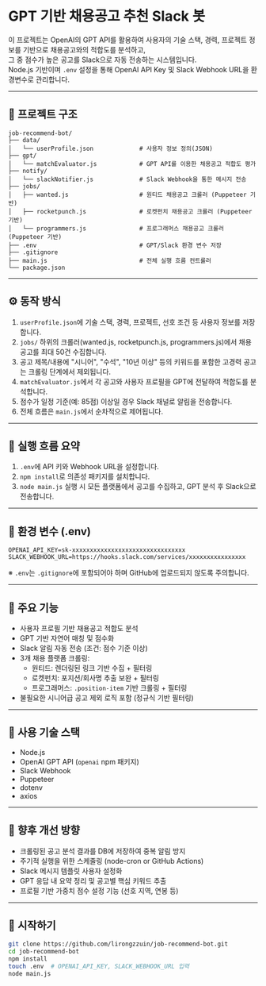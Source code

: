 # GPT 기반 채용공고 추천 Slack 봇

이 프로젝트는 OpenAI의 GPT API를 활용하여 사용자의 기술 스택, 경력, 프로젝트 정보를 기반으로 채용공고와의 적합도를 분석하고,  
그 중 점수가 높은 공고를 Slack으로 자동 전송하는 시스템입니다.  
Node.js 기반이며 `.env` 설정을 통해 OpenAI API Key 및 Slack Webhook URL을 환경변수로 관리합니다.

---

## 📁 프로젝트 구조

```
job-recommend-bot/
├── data/
│   └── userProfile.json             # 사용자 정보 정의(JSON)
├── gpt/
│   └── matchEvaluator.js            # GPT API를 이용한 채용공고 적합도 평가
├── notify/
│   └── slackNotifier.js             # Slack Webhook을 통한 메시지 전송
├── jobs/
│   ├── wanted.js                    # 원티드 채용공고 크롤러 (Puppeteer 기반)
│   ├── rocketpunch.js               # 로켓펀치 채용공고 크롤러 (Puppeteer 기반)
│   └── programmers.js               # 프로그래머스 채용공고 크롤러 (Puppeteer 기반)
├── .env                             # GPT/Slack 환경 변수 저장
├── .gitignore
├── main.js                          # 전체 실행 흐름 컨트롤러
└── package.json
```

---

## ⚙️ 동작 방식

1. `userProfile.json`에 기술 스택, 경력, 프로젝트, 선호 조건 등 사용자 정보를 저장합니다.
2. `jobs/` 하위의 크롤러(wanted.js, rocketpunch.js, programmers.js)에서 채용공고를 최대 50건 수집합니다.
3. 공고 제목/내용에 "시니어", "수석", "10년 이상" 등의 키워드를 포함한 고경력 공고는 크롤링 단계에서 제외됩니다.
4. `matchEvaluator.js`에서 각 공고와 사용자 프로필을 GPT에 전달하여 적합도를 분석합니다.
5. 점수가 일정 기준(예: 85점) 이상일 경우 Slack 채널로 알림을 전송합니다.
6. 전체 흐름은 `main.js`에서 순차적으로 제어됩니다.

---

## 🔄 실행 흐름 요약

1. `.env`에 API 키와 Webhook URL을 설정합니다.
2. `npm install`로 의존성 패키지를 설치합니다.
3. `node main.js` 실행 시 모든 플랫폼에서 공고를 수집하고, GPT 분석 후 Slack으로 전송합니다.

---

## 📝 환경 변수 (.env)

```env
OPENAI_API_KEY=sk-xxxxxxxxxxxxxxxxxxxxxxxxxxxxxxxx
SLACK_WEBHOOK_URL=https://hooks.slack.com/services/xxxxxxxxxxxxxxxx
```

※ `.env`는 `.gitignore`에 포함되어야 하며 GitHub에 업로드되지 않도록 주의합니다.

---

## 📌 주요 기능

- 사용자 프로필 기반 채용공고 적합도 분석
- GPT 기반 자연어 매칭 및 점수화
- Slack 알림 자동 전송 (조건: 점수 기준 이상)
- 3개 채용 플랫폼 크롤링:
  - 원티드: 렌더링된 링크 기반 수집 + 필터링
  - 로켓펀치: 포지션/회사명 추출 보완 + 필터링
  - 프로그래머스: `.position-item` 기반 크롤링 + 필터링
- 불필요한 시니어급 공고 제외 로직 포함 (정규식 기반 필터링)

---

## 🧰 사용 기술 스택

- Node.js
- OpenAI GPT API (`openai` npm 패키지)
- Slack Webhook
- Puppeteer
- dotenv
- axios

---

## 🔧 향후 개선 방향

- 크롤링된 공고 분석 결과를 DB에 저장하여 중복 알림 방지
- 주기적 실행을 위한 스케줄링 (node-cron or GitHub Actions)
- Slack 메시지 템플릿 사용자 설정화
- GPT 응답 내 요약 정리 및 공고별 핵심 키워드 추출
- 프로필 기반 가중치 점수 설정 기능 (선호 지역, 연봉 등)

---

## 📎 시작하기

```bash
git clone https://github.com/lirongzzuin/job-recommend-bot.git
cd job-recommend-bot
npm install
touch .env  # OPENAI_API_KEY, SLACK_WEBHOOK_URL 입력
node main.js
```